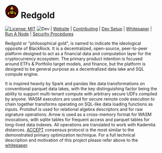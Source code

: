 # <img src="src/resources/svg_rg_2_crop.png" width="9%" height="9%"> Redgold

[![License: MIT](https://img.shields.io/badge/License-MIT-yellow.svg)](https://opensource.org/licenses/MIT)
![Dev](https://github.com/redgold-io/redgold/actions/workflows/ci.yml/badge.svg?branch=dev) | 
[Website](https://redgold.io) |
[Contributing](https://dev.docs.redgold.io/contribute/guide) | 
[Dev Setup](https://dev.docs.redgold.io/contribute/dev-setup) | 
[Whitepaper](https://dev.docs.redgold.io/whitepaper/whitepaper) | 
[Run A Node](docs/run_a_node.md) | 
[Security Procedures](docs/security_procedures.md)

Redgold or "philosophical gold", is named to indicate the ideological opposite of BlackRock. It is a 
decentralized, open-source, peer-to-peer platform 
designed to act as a financial data and computation layer for the cryptocurrency ecosystem. The primary product 
intention is focused around ETFs & Portfolio target models, and finance, but the platform is designed to be general purpose 
as a decentralized data lake and SQL compute engine. 

It is inspired heavily by Spark and pandas like data transformations on conventional 
parquet data lakes, with the key distinguishing factor being the ability to support multi-tenant compute with 
arbitrary secure UDFs compiled by anyone. WASM executors are used for secure remote code execution to chain together
transforms operating on SQL-like data loading functions as inputs. Protobuf is used for relational algebra descriptors 
and for raw signature operations. Arrow is used as a cross-memory format for WASM invocations, with sqlite 
tables for frequent access and parquet tables for long-lived data indexes. All operations are translated to work 
with Kademlia distances. [ACCEPT](https://arxiv.org/pdf/2108.05236.pdf) consensus protocol is the most similar 
to the demonstrated primary optimization technique. For a full technical description and motivation of this project 
please refer above to the [whitepaper](https://dev.docs.redgold.io/whitepaper/whitepaper).



